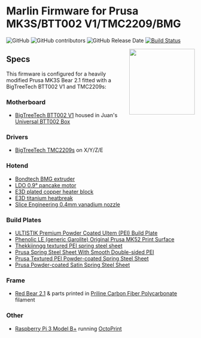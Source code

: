 # Marlin Firmware for Prusa MK3S/BTT002 V1/TMC2209/BMG

![GitHub](https://img.shields.io/github/license/marlinfirmware/marlin.svg)
![GitHub contributors](https://img.shields.io/github/contributors/marlinfirmware/marlin.svg)
![GitHub Release Date](https://img.shields.io/github/release-date/marlinfirmware/marlin.svg)
[![Build Status](https://github.com/MarlinFirmware/Marlin/workflows/CI/badge.svg?branch=bugfix-2.0.x)](https://github.com/MarlinFirmware/Marlin/actions)

<img align="right" width=175 src="buildroot/share/pixmaps/logo/marlin-250.png" />

## Specs

This firmware is configured for a heavily modified Prusa MK3S Bear 2.1 fitted with a BigTreeTech BTT002 V1 and TMC2209s:

### Motherboard
* [BigTreeTech BTT002 V1](https://www.biqu.equipment/products/bigtreetech-btt002-v1-0-32-bit-motherboard-with-tmc2209-driver-3d-printer-parts-for-i3-mk3) housed in Juan's [Universal BTT002 Box](https://www.thingiverse.com/thing:4231370)

### Drivers
* [BigTreeTech TMC2209s](https://www.biqu.equipment/products/bigtreetech-tmc2209-stepper-motor-driver-for-3d-printer-board-vs-tmc2208) on X/Y/Z/E

### Hotend
 * [Bondtech BMG extruder](https://www.bondtech.se/en/product/prusa-i3-mk3s-extruder-upgrade/)
 * [LDO 0.9° pancake motor](https://ldomotors.manufacturer.globalsources.com/si/6008840349362/pdtl/Stepping-motor/1156769667/Nmea17-0.9-degree-hybrid-stepper-motor.htm)
 * [E3D plated copper heater block](https://e3d-online.com/v6-plated-copper-heater-block)
 * [E3D titanium heatbreak](https://e3d-online.com/products/v6-titanium-heat-break)
 * [Slice Engineering 0.4mm vanadium nozzle](https://www.sliceengineering.com/shop/vanadium-nozzle)

### Build Plates
  * [ULTISTIK Premium Powder Coated Ultem (PEI) Build Plate](https://www.filamentone.com/collections/ultistik-flexplate/products/ultistik-premium-powder-coated-ultem-pei-build-plate-254-x-241-prusa-mk3-mk3s)
  * [Phenolic LE (generic Garolite) Original Prusa MK52 Print Surface](https://www.etsy.com/listing/669225246/)
  * [Thekkiinngg textured PEI spring steel sheet](https://www.amazon.com/dp/B07V1JYJS2/)
  * [Prusa Spring Steel Sheet With Smooth Double-sided PEI](https://shop.prusa3d.com/en/accessories-mk3s-mk25s-mini/216-spring-steel-sheet-smooth-pei.html)
  * [Prusa Textured PEI Powder-coated Spring Steel Sheet](https://shop.prusa3d.com/en/accessories-mk3s-mk25s-mini/214-powder-coated-spring-steel-sheet.html)
  * [Prusa Powder-coated Satin Spring Steel Sheet](https://shop.prusa3d.com/en/accessories-mk3s-mk25s-mini/1393-double-sided-powder-coated-satin-spring-steel-sheet.html)

### Frame
* [Red Bear 2.1](https://github.com/gregsaun/prusa_i3_bear_upgrade) & parts printed in [Priline Carbon Fiber Polycarbonate](https://www.amazon.com/dp/B074DS3986/) filament

### Other
* [Raspberry Pi 3 Model B+](https://www.raspberrypi.org/products/raspberry-pi-3-model-b-plus/) running [OctoPrint](https://octoprint.org/)
